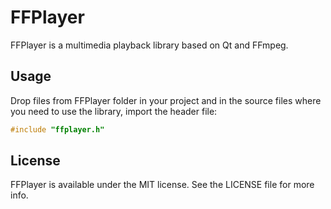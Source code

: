 # FFPlayer

FFPlayer is a multimedia playback library based on Qt and FFmpeg.

## Usage

Drop files from FFPlayer folder in your project and in the source files where you need to use the library, import the header file:

```cpp
#include "ffplayer.h"
```

## License

FFPlayer is available under the MIT license. See the LICENSE file for more info.